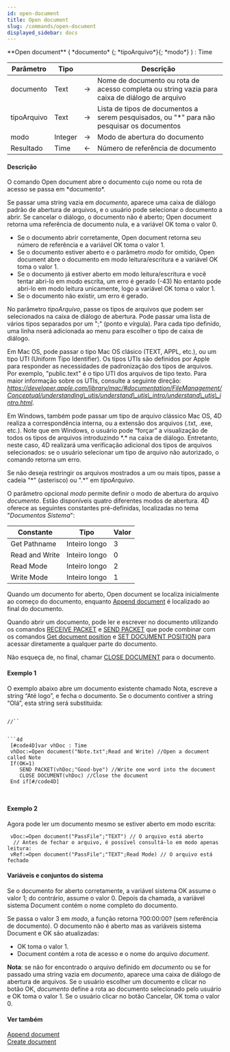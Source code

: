 ```yaml
---
id: open-document
title: Open document
slug: /commands/open-document
displayed_sidebar: docs
---
```


<!--REF #_command_.Open document.Syntax-->**Open document** ( *documento* {; *tipoArquivo*}{; *modo*} ) : Time<!-- END REF-->
<!--REF #_command_.Open document.Params-->
| Parâmetro | Tipo |  | Descrição |
| --- | --- | --- | --- |
| documento | Text | &#8594;  | Nome de documento ou rota de acesso completa ou string vazia para caixa de diálogo de arquivo |
| tipoArquivo | Text | &#8594;  | Lista de tipos de documentos a serem pesquisados, ou "*" para não pesquisar os documentos |
| modo | Integer | &#8594;  | Modo de abertura do documento |
| Resultado | Time | &#8592; | Número de referência de documento |

<!-- END REF-->

#### Descrição 

<!--REF #_command_.Open document.Summary-->O comando Open document abre o documento cujo nome ou rota de acesso se passa em *documento*.<!-- END REF-->  
  
Se passar uma string vazia em *documento*, aparece uma caixa de diálogo padrão de abertura de arquivos, e o usuário pode selecionar o documento a abrir. Se cancelar o diálogo, o documento não é aberto; Open document retorna uma referência de documento nula, e a variável OK toma o valor 0.

* Se o documento abrir corretamente, Open document retorna seu número de referência e a variável OK toma o valor 1.
* Se o documento estiver aberto e o parâmetro *modo* for omitido, Open document abre o documento em modo leitura/escritura e a variável OK toma o valor 1.
* Se o documento já estiver aberto em modo leitura/escritura e você tentar abri-lo em modo escrita, um erro é gerado (-43) No entanto pode abri-lo em modo leitura unicamente, logo a variável OK toma o valor 1.
* Se o documento não existir, um erro é gerado.

No parâmetro *tipoArquivo*, passe os tipos de arquivos que podem ser selecionados na caixa de diálogo de abertura. Pode passar uma lista de vários tipos separados por um ";" (ponto e vírgula). Para cada tipo definido, uma linha nserá adicionada ao menu para escolher o tipo de caixa de diálogo.

Em Mac OS, pode passar o tipo Mac OS clásico (TEXT, APPL, etc.), ou um tipo UTI (Uniform Tipo Identifier). Os tipos UTIs são definidos por Apple para responder as necessidades de padronização dos tipos de arquivos. Por exemplo, "public.text" é o tipo UTI dos arquivos de tipo texto. Para maior informação sobre os UTIs, consulte a seguinte direção:   
*https://developer.apple.com/library/mac/#documentation/FileManagement/Conceptual/understanding\_utis/understand\_utis\_intro/understand\_utis\_intro.html*.

Em Windows, também pode passar um tipo de arquivo clássico Mac OS, 4D realiza a correspondência interna, ou a extensão dos arquivos (.txt, .exe, etc.). Note que em Windows, o usuário pode “forçar” a visualização de todos os tipos de arquivos introduzindo \*.\* na caixa de diálogo. Entretanto, neste caso, 4D realizará uma verificação adicional dos tipos de arquivos selecionados: se o usuário selecionar um tipo de arquivo não autorizado, o comando retorna um erro.

Se não deseja restringir os arquivos mostrados a um ou mais tipos, passe a cadeia "\*" (asterisco) ou ".\*" em *tipoArquivo*.  
  
O parâmetro opcional *modo* permite definir o modo de abertura do arquivo *documento*. Estão disponíveis quatro diferentes modos de abertura. 4D oferece as seguintes constantes pré-definidas, localizadas no tema "*Documentos Sistema*":

| Constante      | Tipo          | Valor |
| -------------- | ------------- | ----- |
| Get Pathname   | Inteiro longo | 3     |
| Read and Write | Inteiro longo | 0     |
| Read Mode      | Inteiro longo | 2     |
| Write Mode     | Inteiro longo | 1     |

Quando um documento for aberto, Open document se localiza inicialmente ao começo do documento, enquanto [Append document](append-document.md) é localizado ao final do documento.  

Quando abrir um documento, pode ler e escrever no documento utilizando os comandos [RECEIVE PACKET](receive-packet.md) e [SEND PACKET](send-packet.md) que pode combinar com os comandos [Get document position](get-document-position.md) e [SET DOCUMENT POSITION](set-document-position.md) para acessar diretamente a qualquer parte do documento.

Não esqueça de, no final, chamar [CLOSE DOCUMENT](close-document.md) para o documento.

#### Exemplo 1 

O exemplo abaixo abre um documento existente chamado Nota, escreve a string “Até logo”, e fecha o documento. Se o documento contiver a string “Olá”, esta string será substituida: 

```4d

//``

  
```4d
 [#code4D]var vhDoc : Time
 vhDoc:=Open document("Note.txt";Read and Write) //Open a document called Note
 If(OK=1)
    SEND PACKET(vhDoc;"Good-bye") //Write one word into the document
    CLOSE DOCUMENT(vhDoc) //Close the document
 End if[#/code4D]
 
 
```

#### Exemplo 2 

Agora pode ler um documento mesmo se estiver aberto em modo escrita: 

```4d
 vDoc:=Open document("PassFile";"TEXT") // O arquivo está aberto
  // Antes de fechar o arquivo, é possível consultá-lo em modo apenas leitura:
 vRef:=Open document("PassFile";"TEXT";Read Mode) // O arquivo está fechado
```

#### Variáveis e conjuntos do sistema 

Se o documento for aberto corretamente, a variável sistema OK assume o valor 1; do contrário, assume o valor 0\. Depois da chamada, a variável sistema Document contém o nome completo do documento.  

Se passa o valor 3 em *modo*, a função retorna ?00:00:00? (sem referência de documento). O documento não é aberto mas as variáveis sistema Document e OK são atualizadas:

* OK toma o valor 1.
* Document contém a rota de acesso e o nome do arquivo *document*.
  
  
**Nota**: se não for encontrado o arquivo definido em *documento* ou se for passado uma string vazia em *documento*, aparece uma caixa de diálogo de abertura de arquivos. Se o usuário escolher um documento e clicar no botão OK, *documento* define a rota ao documento selecionado pelo usuário e OK toma o valor 1\. Se o usuário clicar no botão Cancelar, OK toma o valor 0.

#### Ver também 

[Append document](append-document.md)  
[Create document](create-document.md)  